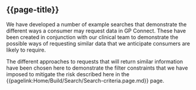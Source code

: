 ## {{page-title}}

We have developed a number of example searches that demonstrate the different ways a consumer may request data in GP Connect. These have been created in conjunction with our clinical team to demonstrate the possible ways of requesting similar data that we anticipate consumers are likely to require.

The different approaches to requests that will return similar information have been chosen here to demonstrate the filter constraints that we have imposed to mitigate the risk described here in the {{pagelink:Home/Build/Search/Search-criteria.page.md}} page.